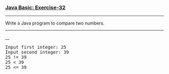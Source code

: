 ### [Java Basic: Exercise-32](https://www.w3resource.com/java-exercises/basic/index.php)

***
Write a Java program to compare two numbers.
***
__
<pre>
Input first integer: 25                                                                                       
Input second integer: 39                                                                                      
25 != 39                                                                                                      
25 < 39                                                                                                       
25 <= 39 
</pre>